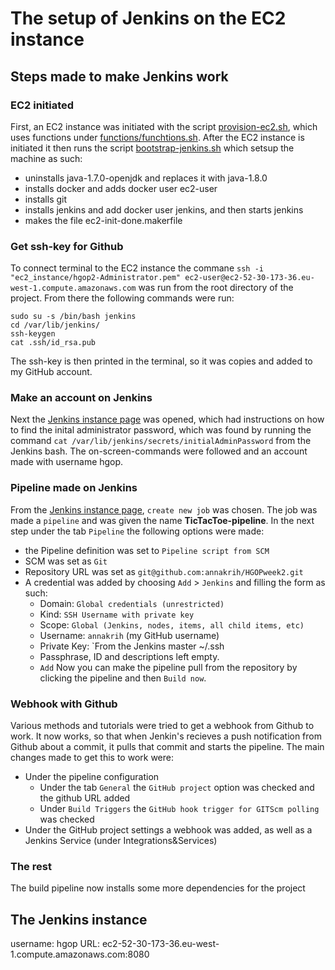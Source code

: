 # The setup of Jenkins on the EC2 instance

## Steps made to make Jenkins work

### EC2 initiated
First, an EC2 instance was initiated with the script [provision-ec2.sh](provision-ec2.sh), which uses functions under [functions/funchtions.sh](functions/functions.sh). After the EC2 instance is initiated it then runs the script [bootstrap-jenkins.sh](bootstrap-jenkins.sh) which setsup the machine as such:
* uninstalls java-1.7.0-openjdk and replaces it with java-1.8.0
* installs docker and adds docker user ec2-user 
* installs git
* installs jenkins and add docker user jenkins, and then starts jenkins
* makes the file ec2-init-done.makerfile

### Get ssh-key for Github
To connect terminal to the EC2 instance the commane `ssh -i "ec2_instance/hgop2-Administrator.pem" ec2-user@ec2-52-30-173-36.eu-west-1.compute.amazonaws.com` was run from the root directory of the project. From there the following commands were run: 
~~~
sudo su -s /bin/bash jenkins
cd /var/lib/jenkins/
ssh-keygen
cat .ssh/id_rsa.pub
~~~
The ssh-key is then printed in the terminal, so it was copies and added to my GitHub account. 

### Make an account on Jenkins
Next the [Jenkins instance page]( ec2-52-30-173-36.eu-west-1.compute.amazonaws.com:8080) was opened, which had instructions on how to find the inital administrator password, which was found by running the command `cat /var/lib/jenkins/secrets/initialAdminPassword` from the Jenkins bash. 
The on-screen-commands were followed and an account made with username hgop. 

### Pipeline made on Jenkins
From the [Jenkins instance page]( ec2-52-30-173-36.eu-west-1.compute.amazonaws.com:8080), `create new job` was chosen. The job was made a `pipeline` and was given the name **TicTacToe-pipeline**. In the next step under the tab `Pipeline` the following options were made:
*  the Pipeline definition was set to `Pipeline script from SCM`
* SCM was set as `Git`
* Repository URL was set as `git@github.com:annakrih/HGOPweek2.git`
* A credential was added by choosing `Add` > `Jenkins` and filling the form as such:
    * Domain: `Global credentials (unrestricted)`
    * Kind: `SSH Username with private key`
    * Scope: `Global (Jenkins, nodes, items, all child items, etc)`
    * Username: `annakrih` (my GitHub username)
    * Private Key: `From the Jenkins master ~/.ssh
    * Passphrase, ID and descriptions left empty. 
    * `Add`
Now you can make the pipeline pull from the repository by clicking the pipeline and then `Build now`. 

### Webhook with Github
Various methods and tutorials were tried to get a webhook from Github to work. It now works, so that when Jenkin's recieves a push notification from Github about a commit, it pulls that commit and starts the pipeline. The main changes made to get this to work were:
* Under the pipeline configuration
    * Under the tab `General` the `GitHub project` option was checked and the github URL added
    * Under `Build Triggers` the `GitHub hook trigger for GITScm polling` was checked
* Under the GitHub project settings a webhook was added, as well as a Jenkins Service (under Integrations&Services)

### The rest
The build pipeline now installs some more dependencies for the project


## The Jenkins instance 
username: hgop
URL: ec2-52-30-173-36.eu-west-1.compute.amazonaws.com:8080